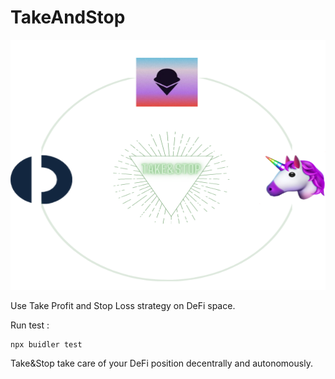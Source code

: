 # TakeAndStop

<p align="center">
  <img width="1000" height="400" src="https://raw.githubusercontent.com/Gauddel/TakeAndStop/master/assets/Take%26Stop.png">
</p>

Use Take Profit and Stop Loss strategy on DeFi space.

Run test :
```
npx buidler test
```

Take&Stop take care of your DeFi position decentrally and autonomously.